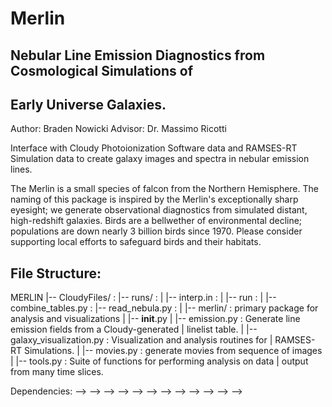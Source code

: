 # Merlin

## Nebular Line Emission Diagnostics from Cosmological Simulations of 
## Early Universe Galaxies.

Author: Braden Nowicki
Advisor: Dr. Massimo Ricotti

Interface with Cloudy Photoionization Software data and RAMSES-RT Simulation
data to create galaxy images and spectra in nebular emission lines.

The Merlin is a small species of falcon from the Northern Hemisphere.
The naming of this package is inspired by the Merlin's exceptionally sharp
eyesight; we generate observational diagnostics from simulated distant,
high-redshift galaxies. Birds are a bellwether of environmental decline;
populations are down nearly 3 billion birds since 1970. Please consider
supporting local efforts to safeguard birds and their habitats.

File Structure:
---------------

MERLIN
|-- CloudyFiles/ :
|-- runs/ :
|   |-- interp.in :
|   |-- run :
|
|-- combine_tables.py :
|-- read_nebula.py :
|
|-- merlin/ : primary package for analysis and visualizations
|   |-- __init__.py
|   |-- emission.py : Generate line emission fields from a Cloudy-generated
|                       linelist table.
|   |-- galaxy_visualization.py : Visualization and analysis routines for
|                       RAMSES-RT Simulations.
|   |-- movies.py : generate movies from sequence of images
|   |-- tools.py : Suite of functions for performing analysis on data
|                       output from many time slices.


Dependencies:
-->
-->
-->
-->
-->
-->
-->
-->
-->
-->
-->
-->